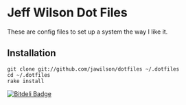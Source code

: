 # Jeff Wilson Dot Files #

These are config files to set up a system the way I like it.


## Installation ##

    git clone git://github.com/jawilson/dotfiles ~/.dotfiles
    cd ~/.dotfiles
    rake install


[![Bitdeli Badge](https://d2weczhvl823v0.cloudfront.net/jawilson/dotfiles/trend.png)](https://bitdeli.com/free "Bitdeli Badge")
